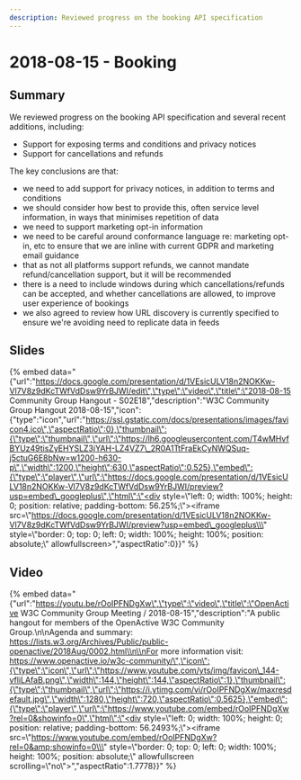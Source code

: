 ```yaml
---
description: Reviewed progress on the booking API specification
---
```


# 2018-08-15 - Booking

## Summary

We reviewed progress on the booking API specification and several recent additions, including:

* Support for exposing terms and conditions and privacy notices
* Support for cancellations and refunds

The key conclusions are that:

* we need to add support for privacy notices, in addition to terms and conditions
* we should consider how best to provide this, often service level information, in ways that minimises repetition of data
* we need to support marketing opt-in information
* we need to be careful around conformance language re: marketing opt-in, etc to ensure that we are inline with current GDPR and marketing email guidance
* that as not all platforms support refunds, we cannot mandate refund/cancellation support, but it will be recommended
* there is a need to include windows during which cancellations/refunds can be accepted, and whether cancellations are allowed, to improve user experience of bookings
* we also agreed to review how URL discovery is currently specified to ensure we're avoiding need to replicate data in feeds

## Slides

{% embed data="{\"url\":\"https://docs.google.com/presentation/d/1VEsicULV18n2NOKKw-Vl7V8z9dKcTWfVdDsw9YrBJWI/edit\",\"type\":\"video\",\"title\":\"2018-08-15 Community Group Hangout - S02E18\",\"description\":\"W3C Community Group Hangout 2018-08-15\",\"icon\":{\"type\":\"icon\",\"url\":\"https://ssl.gstatic.com/docs/presentations/images/favicon4.ico\",\"aspectRatio\":0},\"thumbnail\":{\"type\":\"thumbnail\",\"url\":\"https://lh6.googleusercontent.com/T4wMHvfBYUz49tisZyEHYSLZ3jYAH-LZ4VZ7\_2R0A1TtFraEkCyNWQSuq-j5ctuG6E8bNw=w1200-h630-p\",\"width\":1200,\"height\":630,\"aspectRatio\":0.525},\"embed\":{\"type\":\"player\",\"url\":\"https://docs.google.com/presentation/d/1VEsicULV18n2NOKKw-Vl7V8z9dKcTWfVdDsw9YrBJWI/preview?usp=embed\_googleplus\",\"html\":\"<div style=\\\"left: 0; width: 100%; height: 0; position: relative; padding-bottom: 56.25%;\\\"><iframe src=\\\"https://docs.google.com/presentation/d/1VEsicULV18n2NOKKw-Vl7V8z9dKcTWfVdDsw9YrBJWI/preview?usp=embed\_googleplus\\\" style=\\\"border: 0; top: 0; left: 0; width: 100%; height: 100%; position: absolute;\\\" allowfullscreen></iframe></div>\",\"aspectRatio\":0}}" %}

## Video

{% embed data="{\"url\":\"https://youtu.be/rOoIPFNDgXw\",\"type\":\"video\",\"title\":\"OpenActive W3C Community Group Meeting / 2018-08-15\",\"description\":\"A public hangout for members of the OpenActive W3C Community Group.\\n\\nAgenda and summary: https://lists.w3.org/Archives/Public/public-openactive/2018Aug/0002.html\\n\\nFor more information visit: https://www.openactive.io/w3c-community/\",\"icon\":{\"type\":\"icon\",\"url\":\"https://www.youtube.com/yts/img/favicon\_144-vfliLAfaB.png\",\"width\":144,\"height\":144,\"aspectRatio\":1},\"thumbnail\":{\"type\":\"thumbnail\",\"url\":\"https://i.ytimg.com/vi/rOoIPFNDgXw/maxresdefault.jpg\",\"width\":1280,\"height\":720,\"aspectRatio\":0.5625},\"embed\":{\"type\":\"player\",\"url\":\"https://www.youtube.com/embed/rOoIPFNDgXw?rel=0&showinfo=0\",\"html\":\"<div style=\\\"left: 0; width: 100%; height: 0; position: relative; padding-bottom: 56.2493%;\\\"><iframe src=\\\"https://www.youtube.com/embed/rOoIPFNDgXw?rel=0&amp;showinfo=0\\\" style=\\\"border: 0; top: 0; left: 0; width: 100%; height: 100%; position: absolute;\\\" allowfullscreen scrolling=\\\"no\\\"></iframe></div>\",\"aspectRatio\":1.7778}}" %}

